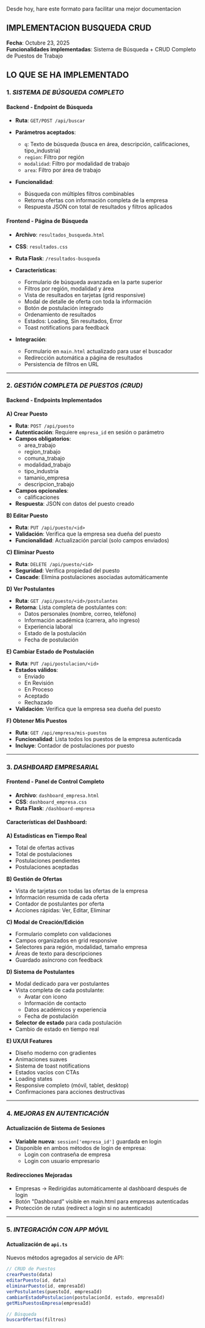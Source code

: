 Desde hoy, hare este formato para facilitar una mejor documentacion

## IMPLEMENTACION BUSQUEDA CRUD

**Fecha**: Octubre 23, 2025  
**Funcionalidades implementadas**: Sistema de Búsqueda + CRUD Completo de Puestos de Trabajo

## LO QUE SE HA IMPLEMENTADO

### 1.  *SISTEMA DE BÚSQUEDA COMPLETO*

#### Backend - Endpoint de Búsqueda
- **Ruta**: `GET/POST /api/buscar`
- **Parámetros aceptados**:
  - `q`: Texto de búsqueda (busca en área, descripción, calificaciones, tipo_industria)
  - `region`: Filtro por región
  - `modalidad`: Filtro por modalidad de trabajo
  - `area`: Filtro por área de trabajo
  
- **Funcionalidad**:
  - Búsqueda con múltiples filtros combinables
  - Retorna ofertas con información completa de la empresa
  - Respuesta JSON con total de resultados y filtros aplicados

#### Frontend - Página de Búsqueda
- **Archivo**: `resultados_busqueda.html`
- **CSS**: `resultados.css`
- **Ruta Flask**: `/resultados-busqueda`

- **Características**:
  - Formulario de búsqueda avanzada en la parte superior
  - Filtros por región, modalidad y área
  - Vista de resultados en tarjetas (grid responsive)
  - Modal de detalle de oferta con toda la información
  - Botón de postulación integrado
  - Ordenamiento de resultados
  - Estados: Loading, Sin resultados, Error
  - Toast notifications para feedback
  
- **Integración**:
  - Formulario en `main.html` actualizado para usar el buscador
  - Redirección automática a página de resultados
  - Persistencia de filtros en URL

---

### 2. *GESTIÓN COMPLETA DE PUESTOS (CRUD)*

#### Backend - Endpoints Implementados

**A) Crear Puesto**
- **Ruta**: `POST /api/puesto`
- **Autenticación**: Requiere `empresa_id` en sesión o parámetro
- **Campos obligatorios**:
  - area_trabajo
  - region_trabajo
  - comuna_trabajo
  - modalidad_trabajo
  - tipo_industria
  - tamanio_empresa
  - descripcion_trabajo
- **Campos opcionales**:
  - calificaciones
- **Respuesta**: JSON con datos del puesto creado

**B) Editar Puesto**
- **Ruta**: `PUT /api/puesto/<id>`
- **Validación**: Verifica que la empresa sea dueña del puesto
- **Funcionalidad**: Actualización parcial (solo campos enviados)

**C) Eliminar Puesto**
- **Ruta**: `DELETE /api/puesto/<id>`
- **Seguridad**: Verifica propiedad del puesto
- **Cascade**: Elimina postulaciones asociadas automáticamente

**D) Ver Postulantes**
- **Ruta**: `GET /api/puesto/<id>/postulantes`
- **Retorna**: Lista completa de postulantes con:
  - Datos personales (nombre, correo, teléfono)
  - Información académica (carrera, año ingreso)
  - Experiencia laboral
  - Estado de la postulación
  - Fecha de postulación

**E) Cambiar Estado de Postulación**
- **Ruta**: `PUT /api/postulacion/<id>`
- **Estados válidos**:
  - Enviado
  - En Revisión
  - En Proceso
  - Aceptado
  - Rechazado
- **Validación**: Verifica que la empresa sea dueña del puesto

**F) Obtener Mis Puestos**
- **Ruta**: `GET /api/empresa/mis-puestos`
- **Funcionalidad**: Lista todos los puestos de la empresa autenticada
- **Incluye**: Contador de postulaciones por puesto

---

### 3. *DASHBOARD EMPRESARIAL*

#### Frontend - Panel de Control Completo
- **Archivo**: `dashboard_empresa.html`
- **CSS**: `dashboard_empresa.css`
- **Ruta Flask**: `/dashboard-empresa`

#### Características del Dashboard:

**A) Estadísticas en Tiempo Real**
- Total de ofertas activas
- Total de postulaciones
- Postulaciones pendientes
- Postulaciones aceptadas

**B) Gestión de Ofertas**
- Vista de tarjetas con todas las ofertas de la empresa
- Información resumida de cada oferta
- Contador de postulantes por oferta
- Acciones rápidas: Ver, Editar, Eliminar

**C) Modal de Creación/Edición**
- Formulario completo con validaciones
- Campos organizados en grid responsive
- Selectores para región, modalidad, tamaño empresa
- Áreas de texto para descripciones
- Guardado asíncrono con feedback

**D) Sistema de Postulantes**
- Modal dedicado para ver postulantes
- Vista completa de cada postulante:
  - Avatar con icono
  - Información de contacto
  - Datos académicos y experiencia
  - Fecha de postulación
- **Selector de estado** para cada postulación
- Cambio de estado en tiempo real

**E) UX/UI Features**
- Diseño moderno con gradientes
- Animaciones suaves
- Sistema de toast notifications
- Estados vacíos con CTAs
- Loading states
- Responsive completo (móvil, tablet, desktop)
- Confirmaciones para acciones destructivas

---

### 4. *MEJORAS EN AUTENTICACIÓN*

#### Actualización de Sistema de Sesiones
- **Variable nueva**: `session['empresa_id']` guardada en login
- Disponible en ambos métodos de login de empresa:
  - Login con contraseña de empresa
  - Login con usuario empresario
  
#### Redirecciones Mejoradas
- Empresas → Redirigidas automáticamente al dashboard después de login
- Botón "Dashboard" visible en main.html para empresas autenticadas
- Protección de rutas (redirect a login si no autenticado)

---

### 5. *INTEGRACIÓN CON APP MÓVIL*

#### Actualización de `api.ts`
Nuevos métodos agregados al servicio de API:

```typescript
// CRUD de Puestos
crearPuesto(data)
editarPuesto(id, data)
eliminarPuesto(id, empresaId)
verPostulantes(puestoId, empresaId)
cambiarEstadoPostulacion(postulacionId, estado, empresaId)
getMisPuestosEmpresa(empresaId)

// Búsqueda
buscarOfertas(filtros)

